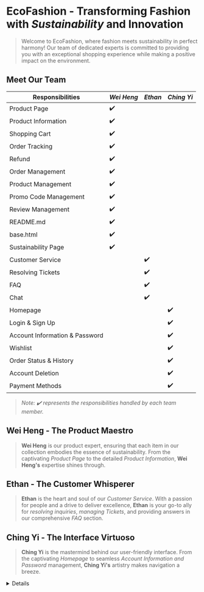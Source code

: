 # EcoFashion - Transforming Fashion with *Sustainability* and **Innovation**

> Welcome to EcoFashion, where fashion meets sustainability in perfect harmony! Our team of dedicated experts is committed to providing you with an exceptional shopping experience while making a positive impact on the environment.

## Meet Our Team

Responsibilities | *Wei Heng* | *Ethan* | *Ching Yi*
--- | --- | --- | ---
Product Page | ✔️ | | 
Product Information | ✔️ | | 
Shopping Cart | ✔️ | | 
Order Tracking | ✔️ | | 
Refund | ✔️ | | 
Order Management | ✔️ | | 
Product Management | ✔️ | | 
Promo Code Management | ✔️ | | 
Review Management | ✔️ | | 
README.md | ✔️ | | 
base.html | ✔️ | | 
Sustainability Page | ✔️ | | 
Customer Service | | ✔️ | 
Resolving Tickets | | ✔️ | 
FAQ | | ✔️ | 
Chat | | ✔️ | 
Homepage | | | ✔️
Login & Sign Up | | | ✔️
Account Information & Password | | | ✔️
Wishlist | | | ✔️
Order Status & History | | | ✔️
Account Deletion | | | ✔️
Payment Methods | | | ✔️

> *Note: ✔️ represents the responsibilities handled by each team member.*

## Wei Heng - The Product Maestro

> **Wei Heng** is our product expert, ensuring that each item in our collection embodies the essence of sustainability. From the captivating *Product Page* to the detailed *Product Information*, **Wei Heng's** expertise shines through.

## Ethan - The Customer Whisperer

> **Ethan** is the heart and soul of our *Customer Service*. With a passion for people and a drive to deliver excellence, **Ethan** is your go-to ally for *resolving inquiries*, *managing Tickets*, and providing answers in our comprehensive *FAQ* section.

## Ching Yi - The Interface Virtuoso

> **Ching Yi** is the mastermind behind our user-friendly interface. From the captivating *Homepage* to seamless *Account Information and Password* management, **Ching Yi's** artistry makes navigation a breeze.

<details>

# <summary> Running EcoFashion Hub Website Locally</summary>

In this guide, we will walk you through the steps to run the EcoFashion Hub website on your local device. The website is hosted on GitHub, and you can run it using CodeSpaces or other methods.

## Prerequisites

Before you begin, ensure that you have the following installed on your device:

1. Python: Make sure you have Python installed. You can download the latest version from the official Python website (https://www.python.org/downloads/).

2. Git: Install Git on your machine if you haven't already. You can download it from the official Git website (https://git-scm.com/downloads).

## Cloning the Repository

1. Open your terminal or command prompt.

2. Navigate to the directory where you want to store the EcoFashion Hub website on your local device.

3. Clone the GitHub repository using the following command:

```
git clone https://github.com/your-username/EcoFashion-Hub.git
```

Replace `your-username` with your GitHub username.

## Setting up a Virtual Environment

1. Change into the cloned directory:

```
cd EcoFashion-Hub
```

2. Create a virtual environment:

```
python -m venv venv
```

3. Activate the virtual environment:

- On Windows:

```
venv\Scripts\activate
```

- On macOS and Linux:

```
source venv/bin/activate
```

## Installing Dependencies

1. Install the required dependencies by running the following command:

```
pip install -r requirements.txt
```

## Running the Website

<details>

<summary><strong>Method 1: Using CodeSpaces</strong></summary>

If you are using GitHub CodeSpaces, follow these steps:

1. Open the `__init__.py` file in your CodeSpaces editor.

2. Click on the "Run" button at the top of the editor to start the development server.

3. Access the EcoFashion Hub website by clicking on the URL provided by the development server.

</details>

<details>

<summary><strong>Method 2: Using Python</strong></summary>

If you prefer to run the website using Python, follow these steps:

1. In your terminal or command prompt, make sure you are in the `EcoFashion-Hub` directory.

2. Run the following command to start the development server:

```
python __init__.py
```

3. Access the EcoFashion Hub website by visiting `http://localhost:5000` in your web browser.

</details>

## Stopping the Server

To stop the development server, press `Ctrl + C` in the terminal or command prompt where the server is running.

## Conclusion

Congratulations! You have successfully set up and run the EcoFashion Hub website on your local device. You can now explore the website and enjoy its eco-friendly fashion offerings. Happy shopping!

Please note that when hosting the website in production, you should follow the necessary steps for deployment, including configuring the web server and setting up the database connection securely.

</details>
